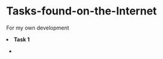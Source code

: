 # Tasks-found-on-the-Internet
For my own development

<li><strong>Task 1</li></strong> 
<ul>
    <li> 
      <a href="/Lesson2/Ex1Lev1/src/Les2Ex1Lev1.java"></a>
    </li>
</ul>
